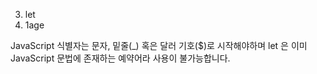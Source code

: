 <!-- # 문제7 : 변수명

다음 중 변수명으로 사용할 수 없는 것 2개를 고르시오.

1)  age
2)  Age
3)  let
4)  _age
5)  1age -->

3.  let
4.  1age

JavaScript 식별자는 문자, 밑줄(\_) 혹은 달러 기호($)로 시작해야하며 let 은 이미 JavaScript 문법에 존재하는 예약어라 사용이 불가능합니다.
